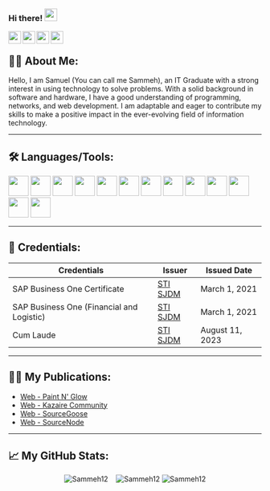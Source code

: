 ### Hi there! <img src="https://media.giphy.com/media/hvRJCLFzcasrR4ia7z/giphy.gif" height="25">

<a href="https://www.facebook.com/SMGamay/">
  <img align="left" src="https://img.shields.io/badge/Facebook-1877F2?style=for-the-badge&logo=facebook&logoColor=white" height=25>
</a>
<a href="https://www.instagram.com/lumpiangsammeh/">
  <img align="left" src="https://img.shields.io/badge/Instagram-%23E4405F.svg?style=for-the-badge&logo=Instagram&logoColor=white" height=25>
</a>
<a href="https://twitter.com/LumpiangSammeh">
  <img align="left" src="https://img.shields.io/badge/Twitter-%231DA1F2.svg?style=for-the-badge&logo=Twitter&logoColor=white" height=25>
</a>
<a href="https://www.linkedin.com/in/samuel-migs-gamay-303307240/">
  <img align="left" src="https://img.shields.io/badge/linkedin-%230077B5.svg?&style=for-the-badge&logo=linkedin&logoColor=white" height=25>
</a> 

<br />

## 👨‍💻 About Me:

Hello, I am Samuel (You can call me Sammeh), an IT Graduate with a strong interest in using technology to solve problems. With a solid background in software and hardware, I have a good understanding of programming, networks, and web development. I am adaptable and eager to contribute my skills to make a positive impact in the ever-evolving field of information technology.
  <!--<img align="right" alt="GIF" src="https://github.com/jfouryeah12/jfouryeah12/blob/main/computerEcho.gif" width="500" height="320" />-->
<hr>

## 🛠️ Languages/Tools:

<p>
<!--Languages-->
<img height="40" src="https://img.shields.io/badge/html5-%23E34F26.svg?style=for-the-badge&logo=html5&logoColor=white"> <!--HTML5-->
<img height="40" src="https://img.shields.io/badge/css3-%231572B6.svg?style=for-the-badge&logo=css3&logoColor=white"> <!--CSS-->
<img height="40" src="https://img.shields.io/badge/javascript-%23323330.svg?style=for-the-badge&logo=javascript&logoColor=%23F7DF1E"> <!--JavaScript-->
<img height="40" src="https://img.shields.io/badge/java-%23ED8B00.svg?style=for-the-badge&logo=openjdk&logoColor=white"> <!--Java-->
<img height="40" src="https://img.shields.io/badge/python-3670A0?style=for-the-badge&logo=python&logoColor=ffdd54"> <!--Python-->
<img height="40" src="https://img.shields.io/badge/php-%23777BB4.svg?style=for-the-badge&logo=php&logoColor=white"> <!--PHP-->
<img height="40" src="https://img.shields.io/badge/c%23-%23239120.svg?style=for-the-badge&logo=c-sharp&logoColor=white"> <!--C#-->
<!--Tools-->
<img height="40" src="https://img.shields.io/badge/Bootstrap-563D7C?style=for-the-badge&logo=bootstrap&logoColor=white"> <!--Bootstrap-->
<img height="40" src="https://img.shields.io/badge/Visual%20Studio%20Code-0078d7.svg?style=for-the-badge&logo=visual-studio-code&logoColor=white"> <!--Visual Studio Code-->
<img height="40" src="https://img.shields.io/badge/NetBeansIDE-1B6AC6.svg?style=for-the-badge&logo=apache-netbeans-ide&logoColor=white"> <!--NetBeans IDE-->
<img height="40" src="https://img.shields.io/badge/Android%20Studio-3DDC84.svg?style=for-the-badge&logo=android-studio&logoColor=white"> <!--Android Studio-->
<img height="40" src="https://img.shields.io/badge/Android%20Studio-3DDC84.svg?style=for-the-badge&logo=android-studio&logoColor=white"> <!--PyCharm-->
<img height="40" src="https://img.shields.io/badge/Visual%20Studio-5C2D91.svg?style=for-the-badge&logo=visual-studio&logoColor=white"> <!--Visual Studio-->
</p>
<hr>


## 🥇 Credentials:
| Credentials | Issuer | Issued Date |
| ------------ | ------------ | ------------ |
| SAP Business One Certificate | [STI SJDM](https://www.facebook.com/sjdelmonte.sti.edu) | March 1, 2021 |
| SAP Business One (Financial and Logistic) | [STI SJDM](https://www.facebook.com/sjdelmonte.sti.edu) | March 1, 2021 |
| Cum Laude | [STI SJDM](https://www.facebook.com/sjdelmonte.sti.edu) | August 11, 2023 |
<hr>

<!--## 🏆 Honors and Awards:

| Honor/Award | Issuer | Link | Date |
| ------------ | ------------ | ------------ | ------------ |
| ?? | [??]("???") | [???]("???") | ??? |
<hr>-->

## ✍🏻 My Publications:

<!-- BLOG-POST-LIST:START -->

- [Web - Paint N' Glow](https://www.facebook.com/paintnglow.co)
- [Web - Kazaire Community](https://kazairecommunity.vercel.app/)
- [Web - SourceGoose](https://source-goose-official.vercel.app/)
- [Web - SourceNode](https://source-node.vercel.app/)

<!-- BLOG-POST-LIST:END -->
<hr>

## 📈 My GitHub Stats:

<p  align="center"> 
  <img src="https://github-readme-stats.vercel.app/api?username=Sammeh12&show_icons=true&theme=gotham" alt="Sammeh12" />
  &nbsp;&nbsp;
  <img src="https://github-readme-stats.vercel.app/api/top-langs/?username=Sammeh12&layout=compact&theme=gotham" alt="Sammeh12" />
  <img src="https://github-profile-trophy.vercel.app/?username=Sammeh12" alt="Sammeh12" />
<p>
